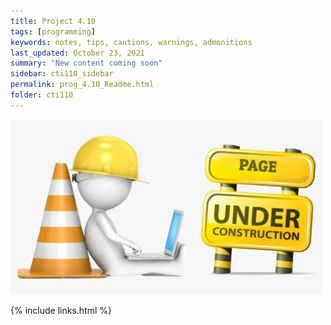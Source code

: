 ```yaml
---
title: Project 4.10
tags: [programming]
keywords: notes, tips, cautions, warnings, admonitions
last_updated: October 23, 2021
summary: "New content coming soon"
sidebar: cti110_sidebar
permalink: prog_4.10_Readme.html
folder: cti110
---
```


![under construction](../../images/new-content-coming-soon-web-page-is-under.png)

{% include links.html %}
